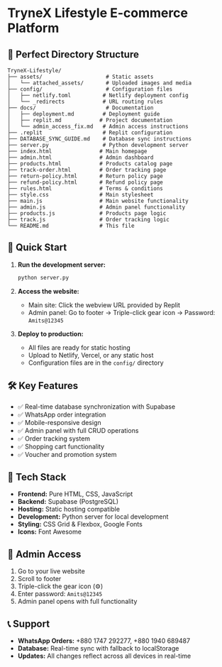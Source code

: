 
# TryneX Lifestyle E-commerce Platform

## 📁 Perfect Directory Structure

```
TryneX-Lifestyle/
├── assets/                    # Static assets
│   └── attached_assets/       # Uploaded images and media
├── config/                    # Configuration files
│   ├── netlify.toml          # Netlify deployment config
│   └── _redirects            # URL routing rules
├── docs/                      # Documentation
│   ├── deployment.md         # Deployment guide
│   ├── replit.md            # Project documentation
│   └── admin_access_fix.md   # Admin access instructions
├── .replit                   # Replit configuration
├── DATABASE_SYNC_GUIDE.md    # Database sync instructions
├── server.py                 # Python development server
├── index.html               # Main homepage
├── admin.html               # Admin dashboard
├── products.html            # Products catalog page
├── track-order.html         # Order tracking page
├── return-policy.html       # Return policy page
├── refund-policy.html       # Refund policy page
├── rules.html               # Terms & conditions
├── style.css                # Main stylesheet
├── main.js                  # Main website functionality
├── admin.js                 # Admin panel functionality
├── products.js              # Products page logic
├── track.js                 # Order tracking logic
└── README.md                # This file
```

## 🚀 Quick Start

1. **Run the development server:**
   ```bash
   python server.py
   ```

2. **Access the website:**
   - Main site: Click the webview URL provided by Replit
   - Admin panel: Go to footer → Triple-click gear icon → Password: `Amits@12345`

3. **Deploy to production:**
   - All files are ready for static hosting
   - Upload to Netlify, Vercel, or any static host
   - Configuration files are in the `config/` directory

## 🛠️ Key Features

- ✅ Real-time database synchronization with Supabase
- ✅ WhatsApp order integration
- ✅ Mobile-responsive design
- ✅ Admin panel with full CRUD operations
- ✅ Order tracking system
- ✅ Shopping cart functionality
- ✅ Voucher and promotion system

## 📱 Tech Stack

- **Frontend:** Pure HTML, CSS, JavaScript
- **Backend:** Supabase (PostgreSQL)
- **Hosting:** Static hosting compatible
- **Development:** Python server for local development
- **Styling:** CSS Grid & Flexbox, Google Fonts
- **Icons:** Font Awesome

## 🔧 Admin Access

1. Go to your live website
2. Scroll to footer
3. Triple-click the gear icon (⚙️)
4. Enter password: `Amits@12345`
5. Admin panel opens with full functionality

## 📞 Support

- **WhatsApp Orders:** +880 1747 292277, +880 1940 689487
- **Database:** Real-time sync with fallback to localStorage
- **Updates:** All changes reflect across all devices in real-time
